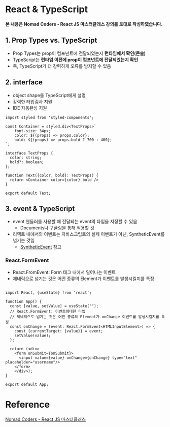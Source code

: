 # React & TypeScript

**본 내용은 Nomad Coders - React JS 마스터클래스 강의를 토대로 작성하였습니다.**



## 1. Prop Types vs. TypeScript

* Prop Types는 prop이 컴포넌트에 전달되었는지 **런타임에서 확인(콘솔)**
* TypeScript는 **런타임 이전에 prop이 컴포넌트에 전달되었는지 확인**
* 즉, TypeScript가 더 강력하게 오류를 방지할 수 있음



## 2. interface

* object shape를 TypeScript에게 설명
* 강력한 타입검사 지원
* IDE 자동완성 지원

```React
import styled from 'styled-components';

const Container = styled.div<TextProps>`
	font-size: 34px;
	color: ${(props) => props.color};
	bold: ${(props) => props.bold ? 700 : 400};
`;

interface TextProps {
  color: string;
  bold?: boolean;
};

function Text({color, bold}: TextProps) {
  return <Container color={color} bold />
}

export default Text;
```



## 3. event & TypeScript

* event 핸들러를 사용할 때 전달되는 event의 타입을 지정할 수 있음
  * Documents나 구글링을 통해 적용할 것
* 리액트 내에서의 이벤트는 자바스크립트의 실제 이벤트가 아닌, SyntheticEvent를 넘기는 것임
  * [SyntheticEvent](https://reactjs.org/docs/events.html) 참고



### React.FormEvent

* React.FromEvent: Form 태그 내에서 일어나는 이벤트
* 제네릭으로 넘기는 것은 어떤 종류의 Element가 이벤트를 발생시킬지를 특정

```React

import React, {useState} from 'react';

function App() {
  const [value, setValue] = useState("");
  // React.FormEvent: 이벤트에대한 타입 
  // 제네릭으로 넘기는 것은 어떤 종류의 Element가 onChange 이벤트를 발생시킬지를 특정
  const onChange = (event: React.FormEvent<HTMLInputElement>) => {
    const {currentTarget: {value}} = event;
    setValue(value);
  };

  return (<div>
    <form onSubmit={onSubmit}>
      <input value={value} onChange={onChange} type="text" placeholder="username"/>
    </form>
    </div>);
}

export default App;
```



# Reference

[Nomad Coders - React JS 마스터클래스](https://nomadcoders.co/react-masterclass/lobby)

